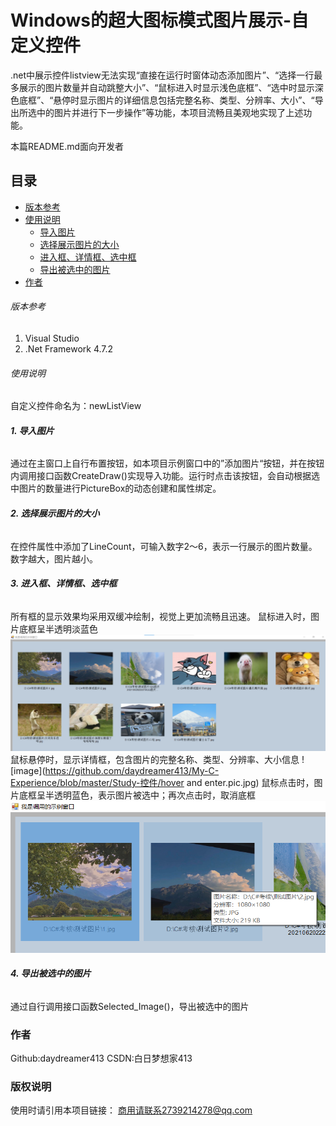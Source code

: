 

# Windows的超大图标模式图片展示-自定义控件

  .net中展示控件listview无法实现“直接在运行时窗体动态添加图片”、“选择一行最多展示的图片数量并自动跳整大小”、“鼠标进入时显示浅色底框”、“选中时显示深色底框”、“悬停时显示图片的详细信息包括完整名称、类型、分辨率、大小”、“导出所选中的图片并进行下一步操作”等功能，本项目流畅且美观地实现了上述功能。
<br />

 本篇README.md面向开发者
 
## 目录

- [版本参考](#版本参考)
- [使用说明](#使用说明)
  - [导入图片](#导入图片)
  - [选择展示图片的大小](#选择展示图片的大小)
  - [进入框、详情框、选中框](#进入框、详情框、选中框)
  - [导出被选中的图片](#导出被选中的图片)
- [作者](#作者)


###### 版本参考

1. Visual Studio
2. .Net Framework 4.7.2

###### 使用说明
自定义控件命名为：newListView
###### **1. 导入图片**
   通过在主窗口上自行布置按钮，如本项目示例窗口中的”添加图片“按钮，并在按钮内调用接口函数CreateDraw()实现导入功能。运行时点击该按钮，会自动根据选中图片的数量进行PictureBox的动态创建和属性绑定。
   
###### **2. 选择展示图片的大小**
   在控件属性中添加了LineCount，可输入数字2～6，表示一行展示的图片数量。数字越大，图片越小。
   
###### **3. 进入框、详情框、选中框**
   所有框的显示效果均采用双缓冲绘制，视觉上更加流畅且迅速。
   鼠标进入时，图片底框呈半透明淡蓝色
   ![image](https://github.com/daydreamer413/My-C-Experience/blob/master/Study-控件/showimage.jpg)
   鼠标悬停时，显示详情框，包含图片的完整名称、类型、分辨率、大小信息
   ![image](https://github.com/daydreamer413/My-C-Experience/blob/master/Study-控件/hover and enter.pic.jpg)
   鼠标点击时，图片底框呈半透明蓝色，表示图片被选中；再次点击时，取消底框
   ![image](https://github.com/daydreamer413/My-C-Experience/blob/master/Study-控件/chosed.pic.jpg)
###### **4. 导出被选中的图片**
   通过自行调用接口函数Selected_Image()，导出被选中的图片

### 作者

Github:daydreamer413 
CSDN:白日梦想家413

### 版权说明
使用时请引用本项目链接：
商用请联系2739214278@qq.com

<!-- links -->
[your-project-path]:shaojintian/Best_README_template
[contributors-shield]: https://img.shields.io/github/contributors/shaojintian/Best_README_template.svg?style=flat-square
[contributors-url]: https://github.com/shaojintian/Best_README_template/graphs/contributors
[forks-shield]: https://img.shields.io/github/forks/shaojintian/Best_README_template.svg?style=flat-square
[forks-url]: https://github.com/shaojintian/Best_README_template/network/members
[stars-shield]: https://img.shields.io/github/stars/shaojintian/Best_README_template.svg?style=flat-square
[stars-url]: https://github.com/shaojintian/Best_README_template/stargazers
[issues-shield]: https://img.shields.io/github/issues/shaojintian/Best_README_template.svg?style=flat-square
[issues-url]: https://img.shields.io/github/issues/shaojintian/Best_README_template.svg
[license-shield]: https://img.shields.io/github/license/shaojintian/Best_README_template.svg?style=flat-square
[license-url]: https://github.com/shaojintian/Best_README_template/blob/master/LICENSE.txt
[linkedin-shield]: https://img.shields.io/badge/-LinkedIn-black.svg?style=flat-square&logo=linkedin&colorB=555
[linkedin-url]: https://linkedin.com/in/shaojintian




